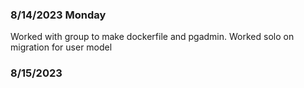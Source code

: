 ### 8/14/2023 Monday ###
Worked with group to make dockerfile and pgadmin.
Worked solo on migration for user model

### 8/15/2023 ###
